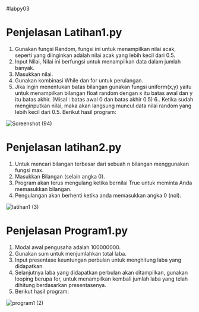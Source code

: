 #labpy03
# Penjelasan Latihan1.py
1. Gunakan fungsi Random, fungsi ini untuk menampilkan nilai acak, seperti yang diinginkan adalah nilai acak yang lebih kecil dari              0.5.
2. Input Nilai, Nilai ini berfungsi untuk menampilkan data dalam jumlah banyak. 
3. Masukkan nilai.
4. Gunakan kombinasi While dan for untuk perulangan.
5. Jika ingin menentukan batas bilangan gunakan fungsi uniform(x,y) yaitu untuk menampilkan bilangan float random dengan x itu batas awal dan y itu batas akhir. (Misal : batas awal 0 dan batas akhir 0.5)
6.. Ketika sudah menginputkan nilai, maka akan langsung muncul data nilai random yang lebih kecil dari 0.5. Berikut hasil program:

![Screenshot (94)](https://user-images.githubusercontent.com/57002773/68405559-e5d57700-01b2-11ea-8868-7b989d0bcc96.png)

# Penjelasan latihan2.py
1. Untuk mencari bilangan terbesar dari sebuah n bilangan menggunakan fungsi max.
2. Masukkan Bilangan (selain angka 0).
3. Program akan terus mengulang ketika bernilai True untuk meminta Anda memasukkan bilangan.
4. Pengulangan akan berhenti ketika anda memasukkan angka 0 (nol).

![latihan1 (3)](https://user-images.githubusercontent.com/57002773/68305349-1bf2f800-00da-11ea-955f-1b511a25fac3.png)

# Penjelasan Program1.py
1. Modal awal pengusaha adalah 100000000.
2. Gunakan sum untuk menjumlahkan total laba.
3. Input presentase keuntungan perbulan untuk menghitung laba yang didapatkan.
4. Selanjutnya laba yang didapatkan perbulan akan ditampilkan, gunakan  looping berupa for, untuk menampilkan kembali jumlah laba yang telah dihitung berdasarkan presentasenya.
5. Berikut hasil program:

![program1 (2)](https://user-images.githubusercontent.com/57002773/68305321-109fcc80-00da-11ea-974d-4a0674e1479d.png)
